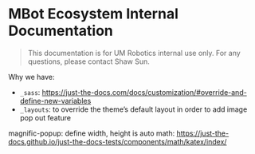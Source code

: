 # MBot Ecosystem Internal Documentation

> This documentation is for UM Robotics internal use only. For any questions, please contact Shaw Sun.


Why we have:
- `_sass`: https://just-the-docs.com/docs/customization/#override-and-define-new-variables
- `_layouts`: to override the theme’s default layout in order to add image pop out feature

magnific-popup: define width, height is auto
math: https://just-the-docs.github.io/just-the-docs-tests/components/math/katex/index/